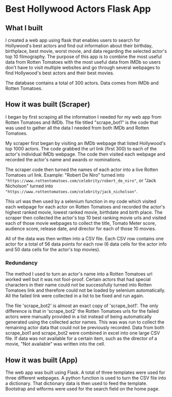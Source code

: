 # Best Hollywood Actors Flask App

## What I built

I created a web app using flask that enables users to search for Hollywood's best actors and find out information about their birthday, birthplace, best movie, worst movie, and data regarding the selected actor's top 10 filmography. The purpose of this app is to combine the most useful data from Rotten Tomatoes with the most useful data from IMDb so users don't have to visit multiple websites and go through several webpages to find Hollywood's best actors and their best movies.

The database contains a total of 300 actors. Data comes from IMDb and Rotten Tomatoes.

## How it was built (Scraper)

I began by first scraping all the information I needed for my web app from Rotten Tomatoes and IMDb. The file titled "scrape_bot1" is the code that was used to gather all the data I needed from both IMDb and Rotten Tomatoes.

My scraper first began by visiting an IMDb webpage that listed Hollywood's top 1000 actors. The code grabbed the url link (first 300) to each of the actor's individual IMDb webpage. The code then visited each webpage and recorded the actor's name and awards or nominations.

The scraper code then turned the names of each actor into a live Rotten Tomatoes url link. Example: "Robert De Niro" turned into ```"https://www.rottentomatoes.com/celebrity/robert_de_niro"```, or "Jack Nicholson" turned into ```"https://www.rottentomatoes.com/celebrity/jack_nicholson"```.

This url was then used by a selenium function in my code which visited each webpage for each actor on Rotten Tomatoes and recorded the actor's highest ranked movie, lowest ranked movie, birthdate and birth place. The scraper then collected the actor's top 10 best ranking movie urls and visited each of those movie webpages to collect the title, Tomato Meter score, audience score, release date, and director for each of those 10 movies.

All of the data was then written into a CSV file. Each CSV row contains one actor for a total of 56 data points for each row (6 data cells for the actor info and 50 data cells for the actor's top movies).

### Redundancy

The method I used to turn an actor's name into a Rotten Tomatoes url worked well but it was not fool-proof. Certain actors that had special characters in their name could not be successfully turned  into Rotten Tomatoes link and therefore could not be loaded by selenium automatically.
All the failed link were collected in a list to be fixed and run again.

The file 'scrape_bot2' is almost an exact copy of 'scrape_bot1'. The only difference is that in 'scrape_bot2' the Rotten Tomatoes urls for the failed actors were manually provided in a list instead of being automatically generated using the collected actor names. This was was run to collect the remaining actor data that could not be previously recorded. Data from both scrape_bot1 and scrape_bot2 were combined in excel into one large CSV file.
If data was not available for a certain item, such as the director of a movie, "Not available" was written into the cell. 

## How it was built (App)

The web app was built using Flask. A total of three templates were used for three different webpages. A python function is used to turn the CSV file into a dictionary. That dictionary data is then used to feed the template. Bootstrap and wtforms were used for the search field on the home page.
